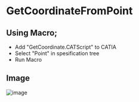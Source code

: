 # GetCoordinateFromPoint

## Using Macro;

   - Add "GetCoordinate.CATScript" to CATIA
   - Select "Point" in spesification tree
   - Run Macro
    
## Image

![image](https://user-images.githubusercontent.com/73447706/106309342-02a41180-6273-11eb-8d0e-4f9a74505c0f.png)
